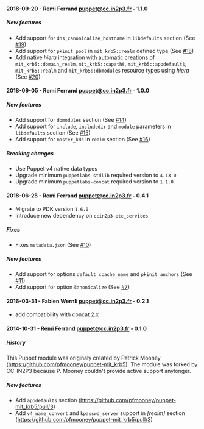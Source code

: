 #### 2018-09-20 - Remi Ferrand <puppet@cc.in2p3.fr> - 1.1.0

##### New features
* Add support for `dns_canonicalize_hostname` in `libdefaults` section (See [#19](https://github.com/ccin2p3/puppet-mit_krb5/pull/19))
* Add support for `pkinit_pool` in `mit_krb5::realm` defined type (See [#18](https://github.com/ccin2p3/puppet-mit_krb5/pull/18))
* Add native _hiera_ integration with automatic creations of `mit_krb5::domain_realm`, `mit_krb5::capaths̀`, `mit_krb5::appdefaults̀`, `mit_krb5::realm` and `mit_krb5::dbmodules` resource types using _hiera_ (See [#20](https://github.com/ccin2p3/puppet-mit_krb5/issues/20))

#### 2018-09-05 - Remi Ferrand <puppet@cc.in2p3.fr> - 1.0.0

##### New features
* Add support for `dbmodules` section (See [#14](https://github.com/ccin2p3/puppet-mit_krb5/pull/14))
* Add support for `include`, `includedir` and `module` parameters in `libdefaults` section (See [#15](https://github.com/ccin2p3/puppet-mit_krb5/pull/15))
* Add support for `master_kdc` in `realm` section (See [#16](https://github.com/ccin2p3/puppet-mit_krb5/pull/16))

##### Breaking changes
* Use Puppet v4 native data types
* Upgrade minimum `puppetlabs-stdlib` required version to `4.13.0`
* Upgrade minimum `puppetlabs-concat` required version to `1.1.0`

#### 2018-06-25 - Remi Ferrand <puppet@cc.in2p3.fr> - 0.4.1

* Migrate to PDK version `1.6.0`
* Introduce new dependency on `ccin2p3-etc_services`

##### Fixes
* Fixes `metadata.json` (See [#10](https://github.com/ccin2p3/puppet-mit_krb5/pull/10))

##### New features
* Add support for options `default_ccache_name` and `pkinit_anchors` (See [#11](https://github.com/ccin2p3/puppet-mit_krb5/pull/11))
* Add support for option ̀`canonicalize` (See [#7](https://github.com/ccin2p3/puppet-mit_krb5/pull/7))

#### 2016-03-31 - Fabien Wernli <puppet@cc.in2p3.fr> - 0.2.1

* add compatibility with concat 2.x

#### 2014-10-31 - Remi Ferrand <puppet@cc.in2p3.fr> - 0.1.0
##### History
This Puppet module was originaly created by Patrick Mooney (https://github.com/pfmooney/puppet-mit_krb5). The module was forked by CC-IN2P3 because P. Mooney couldn't provide active support anylonger.
##### New features
* Add `appdefaults` section (https://github.com/pfmooney/puppet-mit_krb5/pull/3)
* Add `v4_name_convert` and `kpasswd_server` support in _[realm]_ section (https://github.com/pfmooney/puppet-mit_krb5/pull/3)
